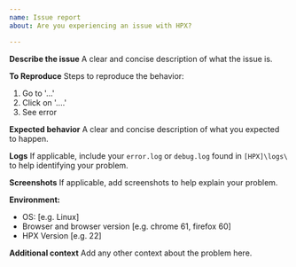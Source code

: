 ```yaml
---
name: Issue report
about: Are you experiencing an issue with HPX?

---
```


**Describe the issue**
A clear and concise description of what the issue is.

**To Reproduce**
Steps to reproduce the behavior:
1. Go to '...'
2. Click on '....'
3. See error

**Expected behavior**
A clear and concise description of what you expected to happen.

**Logs**
If applicable, include your ``error.log`` or ``debug.log`` found in ``[HPX]\logs\`` to help identifying your problem.

**Screenshots**
If applicable, add screenshots to help explain your problem.

**Environment:**
 - OS: [e.g. Linux]
 - Browser and browser version [e.g. chrome 61, firefox 60]
 - HPX Version [e.g. 22]

**Additional context**
Add any other context about the problem here.
